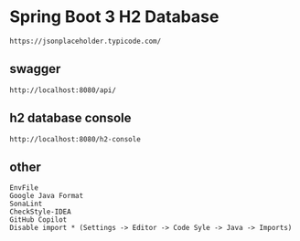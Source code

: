# Spring Boot 3 H2 Database

    https://jsonplaceholder.typicode.com/

## swagger

    http://localhost:8080/api/

## h2 database console

    http://localhost:8080/h2-console

## other

    EnvFile
    Google Java Format
    SonaLint
    CheckStyle-IDEA
    GitHub Copilot
    Disable import * (Settings -> Editor -> Code Syle -> Java -> Imports)